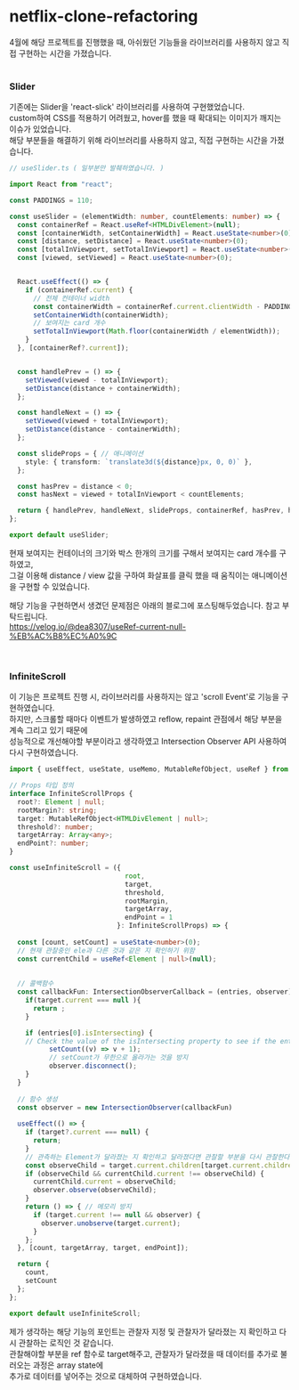 # netflix-clone-refactoring
4월에 해당 프로젝트를 진행했을 때, 아쉬웠던 기능들을 라이브러리를 사용하지 않고 직접 구현하는 시간을 가졌습니다.
<br>
<br>

### Slider
기존에는 Slider을 'react-slick' 라이브러리를 사용하여 구현했었습니다. <br>
custom하여 CSS를 적용하기 어려웠고, hover를 했을 때 확대되는 이미지가 깨지는 이슈가 있었습니다. <br>
해당 부분들을 해결하기 위해 라이브러리를 사용하지 않고, 직접 구현하는 시간을 가졌습니다. <br>


``` typescript 
// useSlider.ts ( 일부분만 발췌하였습니다. )

import React from "react";

const PADDINGS = 110;

const useSlider = (elementWidth: number, countElements: number) => {
  const containerRef = React.useRef<HTMLDivElement>(null);
  const [containerWidth, setContainerWidth] = React.useState<number>(0);
  const [distance, setDistance] = React.useState<number>(0);
  const [totalInViewport, setTotalInViewport] = React.useState<number>(0);
  const [viewed, setViewed] = React.useState<number>(0);


  React.useEffect(() => {
    if (containerRef.current) { 
      // 전체 컨테이너 width 
      const containerWidth = containerRef.current.clientWidth - PADDINGS;
      setContainerWidth(containerWidth);
      // 보여지는 card 개수 
      setTotalInViewport(Math.floor(containerWidth / elementWidth));
    }
  }, [containerRef?.current]);


  const handlePrev = () => {
    setViewed(viewed - totalInViewport);
    setDistance(distance + containerWidth);
  };

  const handleNext = () => {
    setViewed(viewed + totalInViewport);
    setDistance(distance - containerWidth);
  };

  const slideProps = { // 애니메이션 
    style: { transform: `translate3d(${distance}px, 0, 0)` },
  };

  const hasPrev = distance < 0;
  const hasNext = viewed + totalInViewport < countElements;

  return { handlePrev, handleNext, slideProps, containerRef, hasPrev, hasNext };
};

export default useSlider;

```
현재 보여지는 컨테이너의 크기와 박스 한개의 크기를 구해서 보여지는 card 개수를 구하였고, <br>
그걸 이용해 distance / view 값을 구하여 화살표를 클릭 했을 때 움직이는 애니메이션을 구현할 수 있었습니다. <br>

해당 기능을 구현하면서 생겼던 문제점은 아래의 블로그에 포스팅해두었습니다. 참고 부탁드립니다. <br>
https://velog.io/@dea8307/useRef-current-null-%EB%AC%B8%EC%A0%9C

<br>

### InfiniteScroll 
이 기능은 프로젝트 진행 시, 라이브러리를 사용하지는 않고 'scroll Event'로 기능을 구현하였습니다. <br>
하지만, 스크롤할 때마다 이벤트가 발생하였고 reflow, repaint 관점에서 해당 부분을 계속 그리고 있기 때문에 <br>
성능적으로 개선해야할 부분이라고 생각하였고 Intersection Observer API 사용하여 다시 구현하였습니다. <br>

``` typescript 
import { useEffect, useState, useMemo, MutableRefObject, useRef } from 'react';

// Props 타입 정의
interface InfiniteScrollProps {
  root?: Element | null;
  rootMargin?: string;
  target: MutableRefObject<HTMLDivElement | null>;
  threshold?: number;
  targetArray: Array<any>;
  endPoint?: number;
}

const useInfiniteScroll = ({
                             root,
                             target,
                             threshold,
                             rootMargin,
                             targetArray,
                             endPoint = 1
                           }: InfiniteScrollProps) => {
                             
  const [count, setCount] = useState<number>(0);
  // 현재 관찰중인 ele과 다른 것과 같은 지 확인하기 위함 
  const currentChild = useRef<Element | null>(null);
                             
  
  // 콜백함수 
  const callbackFun: IntersectionObserverCallback = (entries, observer) => {
    if(target.current === null ){
      return ;
    }

    if (entries[0].isIntersecting) { 
    // Check the value of the isIntersecting property to see if the entry represents an element that currently intersects with the root.
          setCount((v) => v + 1);
          // setCount가 무한으로 올라가는 것을 방지
          observer.disconnect();
    }
  }
  
  // 함수 생성 
  const observer = new IntersectionObserver(callbackFun)
  
  useEffect(() => {
    if (target?.current === null) {
      return;
    }
    // 관측하는 Element가 달라졌는 지 확인하고 달라졌다면 관찰할 부분을 다시 관찰한다. 
    const observeChild = target.current.children[target.current.children.length - endPoint];
    if (observeChild && currentChild.current !== observeChild) {
      currentChild.current = observeChild;
      observer.observe(observeChild);
    }
    return () => { // 메모리 방지
      if (target.current !== null && observer) {
        observer.unobserve(target.current);
      }
    };
  }, [count, targetArray, target, endPoint]);

  return {
    count,
    setCount
  };
};

export default useInfiniteScroll;

```

제가 생각하는 해당 기능의 포인트는 관찰자 지정 및 관찰자가 달라졌는 지 확인하고 다시 관찰하는 로직인 것 같습니다.  <br>
관찰해야할 부분을 ref 함수로 target해주고, 관찰자가 달라졌을 때 데이터를 추가로 불러오는 과정은 array state에 <br>
추가로 데이터를 넣어주는 것으로 대체하여 구현하였습니다. <br>

